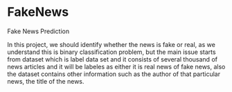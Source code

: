 # FakeNews
Fake News Prediction

In this project, we should identify whether the news is fake or real, as we understand this is binary classification problem, but the main issue starts from dataset which is label data set and it consists of several thousand of news articles and it will be labeles as either it is real news of fake news, also the dataset contains other information such as the author of that particular news, the title of the news.
